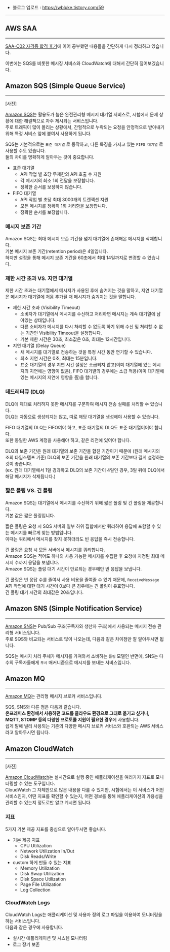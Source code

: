 - 블로그 업로드 : https://wbluke.tistory.com/59

---

## AWS SAA

---

[SAA-C02 자격증 합격 후기](https://wbluke.tistory.com/53)에 이어 공부했던 내용들을 간단하게 다시 정리하고 있습니다.  

이번에는 SQS를 비롯한 메시징 서비스와 CloudWatch에 대해서 간단히 짚어보겠습니다.  

## Amazon SQS (Simple Queue Service)

---

[사진]  

[Amazon SQS](https://docs.aws.amazon.com/ko_kr/AWSSimpleQueueService/latest/SQSDeveloperGuide/welcome.html)는 활용도가 높은 완전관리형 메시지 대기열 서비스로, 시험에서 문제 상황에 대한 해결책으로 자주 제시되는 서비스입니다.  
주로 트래픽이 많이 몰리는 상황에서, 간헐적으로 누락되는 요청을 안정적으로 받아내기 위해 특정 서비스 앞에 붙여서 사용하게 됩니다.  

SQS는 기본적으로는 `표준 대기열` 로 동작하고, 다른 특징을 가지고 있는 `FIFO 대기열` 로 사용할 수도 있습니다.  
둘의 차이를 명확하게 알아두는 것이 중요합니다.  

- 표준 대기열
    - API 작업 별 초당 무제한의 API 호출 수 지원
    - 각 메시지의 최소 1회 전달을 보장합니다.
    - 정확한 순서를 보장하지 않습니다.
- FIFO 대기열
    - API 작업 별 초당 최대 3000개의 트랜잭션 지원
    - 모든 메시지를 정확히 1회 처리함을 보장합니다.
    - 정확한 순서를 보장합니다.

### 메시지 보존 기간

Amazon SQS는 최대 메시지 보존 기간을 넘겨 대기열에 존재해온 메시지를 삭제합니다.  
기본 메시지 보존 기간(retention period)은 4일입니다.  
하지만 설정을 통해 메시지 보존 기간을 60초에서 최대 14일까지로 변경할 수 있습니다.  

### 제한 시간 초과 VS. 지연 대기열

제한 시간 초과는 대기열에서 메시지가 사용된 후에 숨겨지는 것을 말하고, 지연 대기열은 메시지가 대기열에 처음 추가될 때 메시지가 숨겨지는 것을 말합니다.  

- 제한 시간 초과 (Visibility Timeout)
    - 소비자가 대기열에서 메시지를 수신하고 처리하면 메시지는 계속 대기열에 남아있는 상태입니다.
    - 다른 소비자가 메시지를 다시 처리할 수 없도록 하기 위해 수신 및 처리할 수 없는 기간인 Visibility Timeout을 설정합니다.
    - 기본 제한 시간은 30초, 최소값은 0초, 최대는 12시간입니다.
- 지연 대기열 (Delay Queue)
    - 새 메시지를 대기열로 전송하는 것을 특정 시간 동안 연기할 수 있습니다.
    - 최소 지연 시간은 0초, 최대는 15분입니다.
    - 표준 대기열의 경우 지연 시간 설정은 소급되지 않고(이미 대기열에 있는 메시지의 지연에는 영향이 없음), FIFO 대기열의 경우에는 소급 적용(이미 대기열에 있는 메시지의 지연에 영향을 줌)을 합니다.

### 데드레터큐 (DLQ)

DLQ에 제대로 처리하지 못한 메시지를 구분하여 메시지 전송 실패를 처리할 수 있습니다.  
DLQ는 자동으로 생성되지는 않고, 따로 해당 대기열을 생성해야 사용할 수 있습니다.  

FIFO 대기열의 DLQ는 FIFO여야 하고, 표준 대기열의 DLQ도 표준 대기열이어야 합니다.  
또한 동일한 AWS 계정을 사용해야 하고, 같은 리전에 있어야 합니다.  

DLQ의 보존 기간은 원래 대기열의 보존 기간을 합친 기간이기 때문에 (원래 메시지의 조회 타임스탬프 기준) DLQ의 보존 기간을 원래 대기열의 보존 기간보다 길게 설정하는 것이 좋습니다.  
(ex. 원래 대기열에서 1일 경과하고 DLQ의 보존 기간이 4일인 경우, 3일 뒤에 DLQ에서 해당 메시지가 삭제됩니다.)  

### 짧은 폴링 VS. 긴 폴링

Amazon SQS는 대기열에서 메시지를 수신하기 위해 짧은 폴링 및 긴 폴링을 제공합니다.  
기본 값은 짧은 폴링입니다.  

짧은 폴링은 요청 시 SQS 서버의 일부 하위 집합에서만 쿼리하여 응답에 포함할 수 있는 메시지를 빠르게 찾는 방법입니다.  
이때는 쿼리에서 메시지를 찾지 못하더라도 빈 응답을 즉시 전송합니다.  

긴 폴링은 요청 시 모든 서버에서 메시지를 쿼리합니다.  
Amazon SQS는 적어도 하나의 사용 가능한 메시지를 수집한 후 요청에 지정된 최대 메시지 수까지 응답을 보냅니다.  
Amazon SQS는 폴링 대기 시간이 만료되는 경우에만 빈 응답을 보냅니다.  

긴 폴링은 빈 응답 수를 줄여서 사용 비용을 줄여줄 수 있기 때문에, `ReceiveMessage` API 작업에 대한 대기 시간이 0보다 큰 경우에는 긴 폴링이 유효합니다.  
긴 폴링 대기 시간의 최대값은 20초입니다.  

## Amazon SNS (Simple Notification Service)

---

[Amazon SNS](https://docs.aws.amazon.com/ko_kr/sns/latest/dg/welcome.html)는 Pub/Sub 구조(구독자와 생산자 구조)에서 사용되는 메시지 전송 관리형 서비스입니다.  
주로 SQS와 비교되는 서비스로 많이 나오는데, 다음과 같은 차이점만 잘 알아두시면 됩니다.  

SQS는 메시지 처리 주체가 메시지를 가져와서 소비하는 `폴링` 모델인 반면에, SNS는 다수의 구독자들에게 `푸시` 매커니즘으로 메시지를 보내는 서비스입니다.  

## Amazon MQ

---

[Amazon MQ](https://docs.aws.amazon.com/ko_kr/amazon-mq/latest/developer-guide/welcome.html)는 관리형 메시지 브로커 서비스입니다.  

SQS, SNS와 다른 점은 다음과 같습니다.  
**온프레미스 환경에서 사용하던 코드를 클라우드 환경으로 그대로 옮기고 싶거나, MQTT, STOMP 등의 다양한 프로토콜 지원이 필요한 경우**에 사용합니다.  
쉽게 말해 널리 사용되는 기존의 다양한 메시지 브로커 서비스와 호환되는 AWS 서비스라고 알아두시면 됩니다.  

## Amazon CloudWatch

---

[사진]  

[Amazon CloudWatch](https://docs.aws.amazon.com/ko_kr/AmazonCloudWatch/latest/monitoring/WhatIsCloudWatch.html)는 실시간으로 실행 중인 애플리케이션을 여러가지 지표로 모니터링할 수 있는 도구입니다.  
CloudWatch 그 자체만으로 많은 내용을 다룰 수 있지만, 시험에서는 이 서비스가 어떤 서비스인지, 어떤 지표를 확인할 수 있는지, 어떤 경보를 통해 애플리케이션의 가용성을 관리할 수 있는지 정도로만 알고 계시면 됩니다.  

### 지표

5가지 기본 제공 지표를 중심으로 알아두시면 좋습니다.  

- 기본 제공 지표
    - CPU Utilization
    - Network Utilization In/Out
    - Disk Reads/Write
- custom 하게 만들 수 있는 지표
    - Memory Utilization
    - Disk Swap Utilization
    - Disk Space Utilization
    - Page File Utilization
    - Log Collection

### CloudWatch Logs

CloudWatch Logs는 애플리케이션 및 사용자 정의 로그 파일을 이용하여 모니터링을 하는 서비스입니다.  
다음과 같은 경우에 사용합니다.  

- 실시간 애플리케이션 및 시스템 모니터링
- 로그 장기 보존
